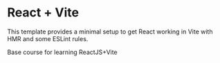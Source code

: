 # React + Vite

This template provides a minimal setup to get React working in Vite with HMR and some ESLint rules.

Base course for learning ReactJS+Vite
